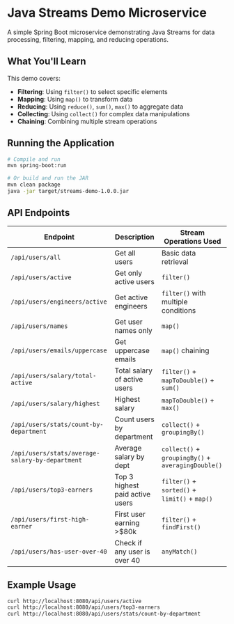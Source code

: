 # Java Streams Demo Microservice

A simple Spring Boot microservice demonstrating Java Streams for data processing, filtering, mapping, and reducing operations.

## What You'll Learn

This demo covers:
- **Filtering**: Using `filter()` to select specific elements
- **Mapping**: Using `map()` to transform data
- **Reducing**: Using `reduce()`, `sum()`, `max()` to aggregate data
- **Collecting**: Using `collect()` for complex data manipulations
- **Chaining**: Combining multiple stream operations

## Running the Application

```bash
# Compile and run
mvn spring-boot:run

# Or build and run the JAR
mvn clean package
java -jar target/streams-demo-1.0.0.jar
```

## API Endpoints

| Endpoint | Description | Stream Operations Used |
|----------|-------------|----------------------|
| `/api/users/all` | Get all users | Basic data retrieval |
| `/api/users/active` | Get only active users | `filter()` |
| `/api/users/engineers/active` | Get active engineers | `filter()` with multiple conditions |
| `/api/users/names` | Get user names only | `map()` |
| `/api/users/emails/uppercase` | Get uppercase emails | `map()` chaining |
| `/api/users/salary/total-active` | Total salary of active users | `filter()` + `mapToDouble()` + `sum()` |
| `/api/users/salary/highest` | Highest salary | `mapToDouble()` + `max()` |
| `/api/users/stats/count-by-department` | Count users by department | `collect()` + `groupingBy()` |
| `/api/users/stats/average-salary-by-department` | Average salary by dept | `collect()` + `groupingBy()` + `averagingDouble()` |
| `/api/users/top3-earners` | Top 3 highest paid active users | `filter()` + `sorted()` + `limit()` + `map()` |
| `/api/users/first-high-earner` | First user earning >$80k | `filter()` + `findFirst()` |
| `/api/users/has-user-over-40` | Check if any user is over 40 | `anyMatch()` |

## Example Usage

```bash
curl http://localhost:8080/api/users/active
curl http://localhost:8080/api/users/top3-earners
curl http://localhost:8080/api/users/stats/count-by-department
```